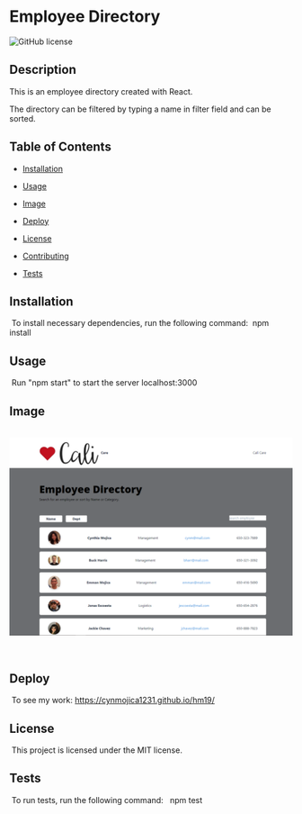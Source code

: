 # Employee Directory

![GitHub license](https://img.shields.io/badge/license-MIT-blue.svg)


## Description
This is an employee directory created with React.

The directory can be filtered by typing a name in filter field and can be sorted. 


## Table of Contents
* [Installation](#installation) 
 
* [Usage](#usage) 

* [Image](#image)

* [Deploy](#deploy)
 
* [License](#license) 
 
* [Contributing](#contributing) 
 
* [Tests](#tests) 
 

## Installation
​
To install necessary dependencies, run the following command:
​
npm install
​
## Usage
​
Run "npm start" to start the server localhost:3000
​

## Image
​
![Image of user's view when you visit the site](./employee-directory.png)

​

## Deploy
​
To see my work: https://cynmojica1231.github.io/hm19/


## License
​
This project is licensed under the MIT license.


## Tests
​
To run tests, run the following command:
​
​
npm test

